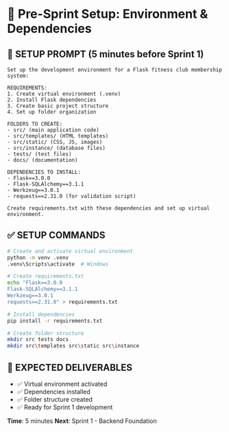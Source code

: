 # 🚀 Pre-Sprint Setup: Environment & Dependencies

## 🎯 **SETUP PROMPT** (5 minutes before Sprint 1)

```text
Set up the development environment for a Flask fitness club membership system:

REQUIREMENTS:
1. Create virtual environment (.venv)
2. Install Flask dependencies
3. Create basic project structure
4. Set up folder organization

FOLDERS TO CREATE:
- src/ (main application code)
- src/templates/ (HTML templates)
- src/static/ (CSS, JS, images)
- src/instance/ (database files)
- tests/ (test files)
- docs/ (documentation)

DEPENDENCIES TO INSTALL:
- Flask==3.0.0
- Flask-SQLAlchemy==3.1.1
- Werkzeug==3.0.1
- requests==2.31.0 (for validation script)

Create requirements.txt with these dependencies and set up virtual environment.
```

## ✅ **SETUP COMMANDS**

```bash
# Create and activate virtual environment
python -m venv .venv
.venv\Scripts\activate  # Windows

# Create requirements.txt
echo "Flask==3.0.0
Flask-SQLAlchemy==3.1.1
Werkzeug==3.0.1
requests==2.31.0" > requirements.txt

# Install dependencies
pip install -r requirements.txt

# Create folder structure
mkdir src tests docs
mkdir src\templates src\static src\instance
```

## 🎯 **EXPECTED DELIVERABLES**

- ✅ Virtual environment activated
- ✅ Dependencies installed
- ✅ Folder structure created
- ✅ Ready for Sprint 1 development

**Time**: 5 minutes
**Next**: Sprint 1 - Backend Foundation
